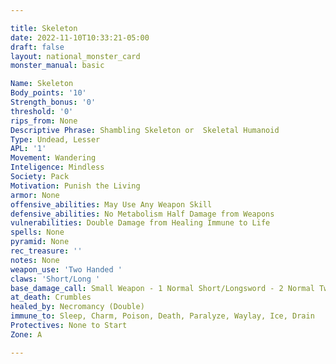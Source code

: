 ```yaml
---

title: Skeleton
date: 2022-11-10T10:33:21-05:00
draft: false
layout: national_monster_card
monster_manual: basic

Name: Skeleton
Body_points: '10'
Strength_bonus: '0'
threshold: '0'
rips_from: None
Descriptive Phrase: Shambling Skeleton or  Skeletal Humanoid
Type: Undead, Lesser
APL: '1'
Movement: Wandering
Inteligence: Mindless
Society: Pack
Motivation: Punish the Living
armor: None
offensive_abilities: May Use Any Weapon Skill
defensive_abilities: No Metabolism Half Damage from Weapons
vulnerabilities: Double Damage from Healing Immune to Life
spells: None
pyramid: None
rec_treasure: ''
notes: None
weapon_use: 'Two Handed '
claws: 'Short/Long '
base_damage_call: Small Weapon - 1 Normal Short/Longsword - 2 Normal Two handed - 3 Normal
at_death: Crumbles
healed_by: Necromancy (Double)
immune_to: Sleep, Charm, Poison, Death, Paralyze, Waylay, Ice, Drain
Protectives: None to Start
Zone: A

---
```


